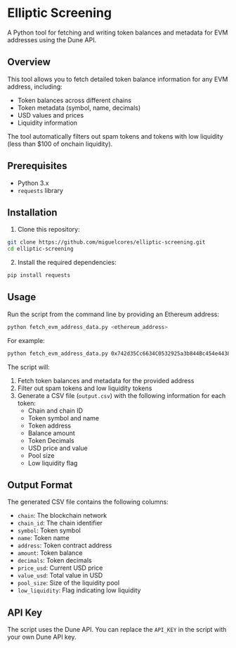 # Elliptic Screening

A Python tool for fetching and writing token balances and metadata for EVM addresses using the Dune API.

## Overview

This tool allows you to fetch detailed token balance information for any EVM address, including:
- Token balances across different chains
- Token metadata (symbol, name, decimals)
- USD values and prices
- Liquidity information

The tool automatically filters out spam tokens and tokens with low liquidity (less than $100 of onchain liquidity).

## Prerequisites

- Python 3.x
- `requests` library

## Installation

1. Clone this repository:
```bash
git clone https://github.com/miguelcores/elliptic-screening.git
cd elliptic-screening
```

2. Install the required dependencies:
```bash
pip install requests
```

## Usage

Run the script from the command line by providing an Ethereum address:

```bash
python fetch_evm_address_data.py <ethereum_address>
```

For example:
```bash
python fetch_evm_address_data.py 0x742d35Cc6634C0532925a3b844Bc454e4438f44e
```

The script will:
1. Fetch token balances and metadata for the provided address
2. Filter out spam tokens and low liquidity tokens
3. Generate a CSV file (`output.csv`) with the following information for each token:
   - Chain and chain ID
   - Token symbol and name
   - Token address
   - Balance amount
   - Token Decimals
   - USD price and value
   - Pool size
   - Low liquidity flag

## Output Format

The generated CSV file contains the following columns:
- `chain`: The blockchain network
- `chain_id`: The chain identifier
- `symbol`: Token symbol
- `name`: Token name
- `address`: Token contract address
- `amount`: Token balance
- `decimals`: Token decimals
- `price_usd`: Current USD price
- `value_usd`: Total value in USD
- `pool_size`: Size of the liquidity pool
- `low_liquidity`: Flag indicating low liquidity

## API Key

The script uses the Dune API. You can replace the `API_KEY` in the script with your own Dune API key.
